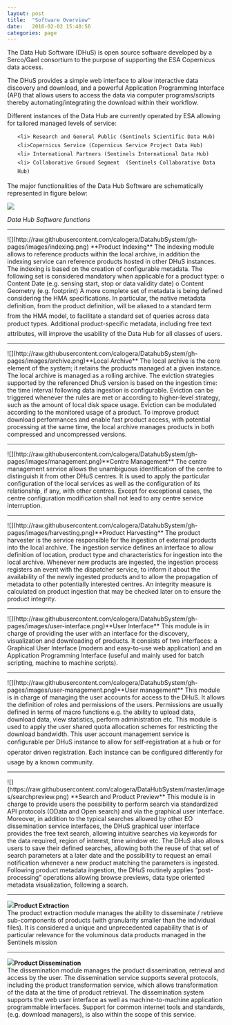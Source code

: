```yaml
---
layout: post
title:  "Software Overview"
date:   2016-02-02 15:40:56
categories: page
---
```



<p>The Data Hub Software (DHuS) is open source software developed by a Serco/Gael consortium to the purpose of supporting the ESA Copernicus data access.</p>   
The DHuS provides a simple web interface to allow interactive data discovery and download, and a powerful Application Programming Interface (API) that allows users to access the data via computer programs/scripts thereby automating/integrating the download within their workflow.

<p> Different instances of the Data Hub are currently operated by ESA allowing for tailored managed levels of service: </p>
<ul type=square>

 	<li> Research and General Public (Sentinels Scientific Data Hub)
 	<li>Copernicus Service (Copernicus Service Project Data Hub)
 	<li> International Partners (Sentinels International Data Hub)
 	<li> Collaborative Ground Segment  (Sentinels Collaborative Data Hub)
 	
</ul>
The major functionalities of the Data Hub Software are schematically represented in figure below:

  

![](https://raw.githubusercontent.com/calogera/DataHubSystem/master/images/dhusfunctions.png.png)

*Data Hub Software functions* 
<hr></hr>
![](http://raw.githubusercontent.com/calogera/DatahubSystem/gh-pages/images/indexing.png)  **Product Indexing**     
The indexing module allows to reference products within the local archive, in addition the indexing service can reference products hosted in other DHuS instances.
The indexing is based on the creation of configurable metadata. The following set is considered mandatory when applicable for a product type:
o	Content Date (e.g. sensing start, stop or data validity date)
o	Content Geometry (e.g. footprint)
A more complete set of metadata is being defined considering the HMA specifications. In particular, the native metadata definition, from the product definition, will be aliased to a standard term from the HMA model, to facilitate a standard set of queries across data product types. Additional product-specific metadata, including free text attributes, will improve the usability of the Data Hub for all classes of users.


<hr></hr>
![](http://raw.githubusercontent.com/calogera/DatahubSystem/gh-pages/images/archive.png)**Local Archive**      
The local archive is the core element of the system; it retains the products managed at a given instance. The local archive is managed as a rolling archive. The eviction strategies supported by the referenced DhuS version is based on the ingestion time: the time interval following data ingestion is configurable.
Eviction can be triggered whenever the rules are met or according to higher-level strategy, such as the amount of local disk space usage. Eviction can be modulated according to the monitored usage of a product. To improve product download performances and enable fast product access, with potential processing at the same time, the local archive manages products in both compressed and uncompressed versions.

<hr></hr>
![](http://raw.githubusercontent.com/calogera/DatahubSystem/gh-pages/images/management.png)**Centre Management**         
The centre management service allows the unambiguous identification of the centre to distinguish it from other DHuS centres. It is used to apply the particular configuration of the local services as well as the configuration of its relationship, if any, with other centres.
Except for exceptional cases, the centre configuration modification shall not lead to any centre service interruption.
<hr></hr>     
![](http://raw.githubusercontent.com/calogera/DatahubSystem/gh-pages/images/harvesting.png)**Product Harvesting**   
The product harvester is the service responsible for the ingestion of external products into the local archive. The ingestion service defines an interface to allow definition of  location, product type and characteristics for ingestion into the local archive. Whenever new products are ingested, the ingestion process registers an event with the dispatcher service, to inform it about the availability of the newly ingested products and to allow the propagation of metadata to other potentially interested centres. An integrity measure is calculated on product ingestion that may be checked later on to ensure the product integrity.
<hr> </hr>
![](http://raw.githubusercontent.com/calogera/DatahubSystem/gh-pages/images/user-interface.png)**User Interface**     
This module is in charge of providing the user with an interface for the discovery, visualization and downloading of products. It consists of two interfaces: a Graphical User Interface (modern and easy-to-use web application) and an Application Programming Interface (useful and mainly used for batch scripting, machine to machine scripts).  
<hr> </hr>
![](http://raw.githubusercontent.com/calogera/DatahubSystem/gh-pages/images/user-management.png)**User management**          
This module is in charge of managing the user accounts for access to the DHuS. It allows the definition of roles and permissions of the users. Permissions are usually defined in terms of macro functions e.g. the ability to upload data, download data, view statistics, perform administration etc. This module is used to apply the user shared quota allocation schemes for restricting the download bandwidth.
This user account management service is configurable per DHuS instance to allow for self-registration at a hub or for operator driven registration. Each instance can be configured differently for usage by a known community. 
<hr> </hr>
![](https://raw.githubusercontent.com/calogera/DataHubSystem/master/images/searchpreview.png)  **Search and Product Preview**     
   This module is in charge to provide users the possibility to perform search via standardized API protocols (OData and Open search) and via the graphical user interface. Moreover, in addition to the typical searches allowed by other EO dissemination service interfaces, the DHuS graphical user interface provides the free text search, allowing intuitive searches via keywords for the data required, region of interest, time window etc.
The DHuS also allows users to save their defined searches, allowing both the reuse of that set of search parameters at a later date and the possibility to request an email notification whenever a new product matching the parameters is ingested.
Following product metadata ingestion, the DHuS routinely applies “post-processing” operations allowing browse previews, data type oriented metadata visualization, following a search.     
<hr> </hr>

![](https://raw.githubusercontent.com/calogera/DataHubSystem/master/images/product-transformation.png)**Product Extraction**   
The product extraction module manages the ability to disseminate / retrieve sub-components of products (with granularity smaller than the individual files). It is considered a unique and unprecedented capability that is of particular relevance for the voluminous data products managed in the Sentinels mission
<hr> </hr>

![](http://raw.githubusercontent.com/calogera/DatahubSystem/gh-pages/images/dissemination.png)**Product Dissemination**      
The dissemination module manages the product dissemination, retrieval and access by the user.
The dissemination service supports several protocols, including the product transformation service, which allows transformation of the data at the time of product retrieval. The dissemination system supports the web user interface as well as machine-to-machine application programmable interfaces. Support for common internet tools and standards, (e.g. download managers), is also within the scope of this service.

